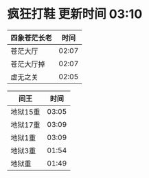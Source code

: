 # 疯狂打鞋 更新时间 03:10

| 四象苍茫长老   | 时间    |
|--------|-------|
| 苍茫大厅 | 02:07 |
| 苍茫大厅掉 | 02:07 |
| 虚无之关 | 02:05 |

| 间王   | 时间    |
|--------|-------|
| 地狱15重 | 03:05 |
| 地狱17重 | 03:09 |
| 地狱1重 | 03:09 |
| 地狱3重 | 01:54 |
| 地狱重 | 01:49 |